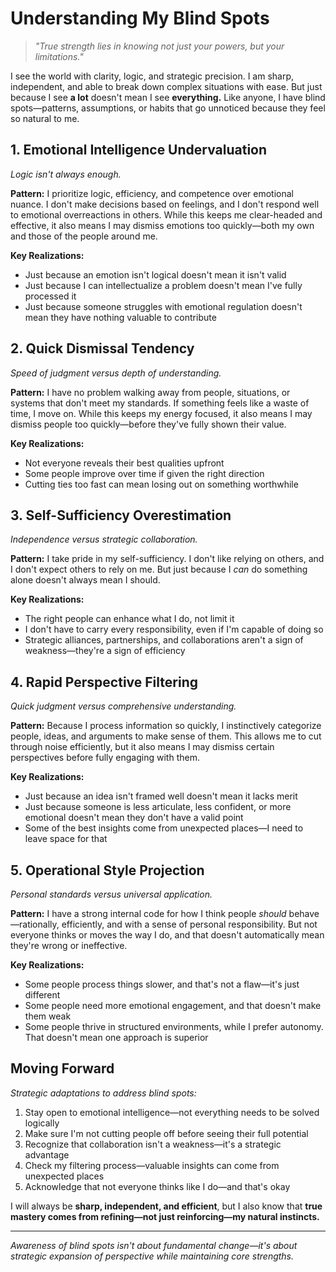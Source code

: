 # Understanding My Blind Spots

> *"True strength lies in knowing not just your powers, but your limitations."*

I see the world with clarity, logic, and strategic precision. I am sharp, independent, and able to break down complex situations with ease. But just because I see **a lot** doesn't mean I see **everything.** Like anyone, I have blind spots—patterns, assumptions, or habits that go unnoticed because they feel so natural to me.

## 1. Emotional Intelligence Undervaluation

*Logic isn't always enough.*

**Pattern:**
I prioritize logic, efficiency, and competence over emotional nuance. I don't make decisions based on feelings, and I don't respond well to emotional overreactions in others. While this keeps me clear-headed and effective, it also means I may dismiss emotions too quickly—both my own and those of the people around me.

**Key Realizations:**
- Just because an emotion isn't logical doesn't mean it isn't valid
- Just because I can intellectualize a problem doesn't mean I've fully processed it
- Just because someone struggles with emotional regulation doesn't mean they have nothing valuable to contribute

## 2. Quick Dismissal Tendency

*Speed of judgment versus depth of understanding.*

**Pattern:**
I have no problem walking away from people, situations, or systems that don't meet my standards. If something feels like a waste of time, I move on. While this keeps my energy focused, it also means I may dismiss people too quickly—before they've fully shown their value.

**Key Realizations:**
- Not everyone reveals their best qualities upfront
- Some people improve over time if given the right direction
- Cutting ties too fast can mean losing out on something worthwhile

## 3. Self-Sufficiency Overestimation

*Independence versus strategic collaboration.*

**Pattern:**
I take pride in my self-sufficiency. I don't like relying on others, and I don't expect others to rely on me. But just because I *can* do something alone doesn't always mean I should.

**Key Realizations:**
- The right people can enhance what I do, not limit it
- I don't have to carry every responsibility, even if I'm capable of doing so
- Strategic alliances, partnerships, and collaborations aren't a sign of weakness—they're a sign of efficiency

## 4. Rapid Perspective Filtering

*Quick judgment versus comprehensive understanding.*

**Pattern:**
Because I process information so quickly, I instinctively categorize people, ideas, and arguments to make sense of them. This allows me to cut through noise efficiently, but it also means I may dismiss certain perspectives before fully engaging with them.

**Key Realizations:**
- Just because an idea isn't framed well doesn't mean it lacks merit
- Just because someone is less articulate, less confident, or more emotional doesn't mean they don't have a valid point
- Some of the best insights come from unexpected places—I need to leave space for that

## 5. Operational Style Projection

*Personal standards versus universal application.*

**Pattern:**
I have a strong internal code for how I think people *should* behave—rationally, efficiently, and with a sense of personal responsibility. But not everyone thinks or moves the way I do, and that doesn't automatically mean they're wrong or ineffective.

**Key Realizations:**
- Some people process things slower, and that's not a flaw—it's just different
- Some people need more emotional engagement, and that doesn't make them weak
- Some people thrive in structured environments, while I prefer autonomy. That doesn't mean one approach is superior

## Moving Forward

*Strategic adaptations to address blind spots:*

1. Stay open to emotional intelligence—not everything needs to be solved logically
2. Make sure I'm not cutting people off before seeing their full potential
3. Recognize that collaboration isn't a weakness—it's a strategic advantage
4. Check my filtering process—valuable insights can come from unexpected places
5. Acknowledge that not everyone thinks like I do—and that's okay

I will always be **sharp, independent, and efficient**, but I also know that **true mastery comes from refining—not just reinforcing—my natural instincts.**

---

*Awareness of blind spots isn't about fundamental change—it's about strategic expansion of perspective while maintaining core strengths.*